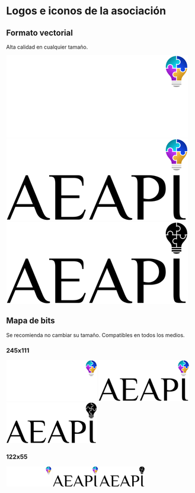 <style>
    #content h1,
    #content h2,
    #content h3,
    #content p {
        text-align: center;
    }

    #content h2 {
        margin-top: 3em;
    }

    #content {
        padding: 80px 16px 100px;
    }

    #content img {
        background: url('assets/img/transparent_background.svg') repeat;
    }
</style>

# Logos e iconos de la asociación

## Formato vectorial

Alta calidad en cualquier tamaño.

![Logo vectorial](assets/img/logos/vectorial.svg)
![Logo vectorial negro](assets/img/logos/vectorial_black.svg)
![Logo vectorial blanco y negro](assets/img/logos/vectorial_bw.svg)

## Mapa de bits

Se recomienda no cambiar su tamaño. Compatibles en todos los medios.

### 245x111

![Logo 245x111](assets/img/logos/245x111.png)
![Logo 245x111 negro](assets/img/logos/245x111_black.png)
![Logo 245x111 blanco y negro](assets/img/logos/245x111_bw.png)

### 122x55

![Logo 122x55](assets/img/logos/122x55.png)
![Logo 122x55 negro](assets/img/logos/122x55_black.png)
![Logo 122x55 blanco y negro](assets/img/logos/122x55_bw.png)
